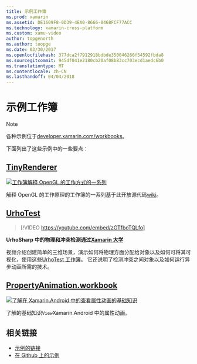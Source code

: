 ```yaml
---
title: 示例工作簿
ms.prod: xamarin
ms.assetid: DE1609F8-0D39-4EA0-8666-0468FCF77ACC
ms.technology: xamarin-cross-platform
ms.custom: xamu-video
author: topgenorth
ms.author: toopge
ms.date: 03/30/2017
ms.openlocfilehash: 377dca2f7912918bdbde350046266f54592fbda8
ms.sourcegitcommit: 945df041e2180cb20af08b83cc703ecd1aedc6b0
ms.translationtype: MT
ms.contentlocale: zh-CN
ms.lasthandoff: 04/04/2018
---
```

# <a name="sample-workbooks"></a>示例工作簿

> [!NOTE]
> 各种示例位于[developer.xamarin.com/workbooks](https://developer.xamarin.com/workbooks/)。

下面列出了这些示例中的一些要点：

## <a name="tinyrenderertinyrenderermd"></a>[TinyRenderer](tinyrenderer.md)

[![](images/tinyrenderer-sml.png "工作簿解释 OpenGL 的工作方式的一系列")](images/tinyrenderer-sml-orig.png#lightbox)

解释 OpenGL 的工作原理的工作簿的一系列基于此开放源代码[wiki](https://github.com/ssloy/tinyrenderer/wiki/)。

[](tinyrenderer.md)

## <a name="urhotesthttpsgithubcomkrumelururhotest"></a>[UrhoTest](https://github.com/Krumelur/UrhoTest)

 > [!VIDEO https://youtube.com/embed/zGTfboTQLfo]

**UrhoSharp 中的物理和冲突检测通过[Xamarin 大学](https://university.xamarin.com)**

视频介绍创建简单的三维场景，演示如何将物理方面分配给对象以及如何可将其可视化，使用这些[UrhoTest 工作簿](https://github.com/Krumelur/UrhoTest)。 它还说明了检测冲突之间对象以及如何运行异步动画所需的技术。

## <a name="propertyanimationworkbookhttpsdeveloperxamarincomworkbooksandroiduser-interfacepropertyanimationworkbook"></a>[PropertyAnimation.workbook](https://developer.xamarin.com/workbooks/android/user-interface/PropertyAnimation.workbook)

[![](images/android-property-view-sml.png "了解在 Xamarin.Android 中的查看属性动画的基础知识")](images/android-property-view.png#lightbox)

了解的基础知识`View`Xamarin.Android 中的属性动画。


<!--[![](images/skia0-sml.png "Android")](images/skia0.png#lightbox)

SkiaSharp provides a powerful C# API for doing 2D graphics. See how to use Skia to draw in your apps.-->


## <a name="related-links"></a>相关链接

- [示例的链接](https://developer.xamarin.com/workbooks)
- [在 Github 上的示例](https://github.com/xamarin/workbooks)
